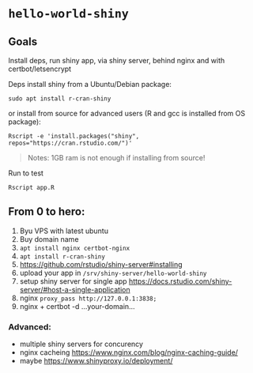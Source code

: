 # `hello-world-shiny`

## Goals

Install deps, run shiny app, via shiny server, behind nginx and with certbot/letsencrypt


Deps install shiny from a Ubuntu/Debian package:
```
sudo apt install r-cran-shiny
```

or install from source for advanced users (R and gcc is installed from OS package):
```
Rscript -e 'install.packages("shiny", repos="https://cran.rstudio.com/")'
```
> Notes: 1GB ram is not enough if installing from source!

Run to test
```
Rscript app.R
```

## From 0 to hero:

1) Byu VPS with latest ubuntu
2) Buy domain name
3) `apt install nginx certbot-nginx`
4) `apt install r-cran-shiny`
5) https://github.com/rstudio/shiny-server#installing
6) upload your app in `/srv/shiny-server/hello-world-shiny`
7) setup shiny server for single app https://docs.rstudio.com/shiny-server/#host-a-single-application
8) nginx `proxy_pass http://127.0.0.1:3838;`
8) nginx + certbot -d …your-domain…


### Advanced:
- multiple shiny servers for concurency
- nginx cacheing https://www.nginx.com/blog/nginx-caching-guide/
- maybe https://www.shinyproxy.io/deployment/
